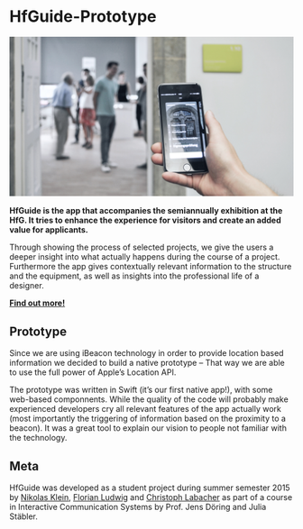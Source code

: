 # HfGuide-Prototype

![](readme/01.jpg)

**HfGuide is the app that accompanies the semiannually exhibition at the HfG. It tries to enhance the experience for visitors and create an added value for applicants.**

Through showing the process of selected projects, we give the users a deeper insight into what actually happens during the course of a project. Furthermore the app gives contextually relevant information to the structure and the equipment, as well as insights into the professional life of a designer.

**[Find out more!](http://ig.hfg-gmuend.de/Members/nikolas_klein/meine-projekte/hfguide)**

## Prototype

Since we are using iBeacon technology in order to provide location based information we decided to build a native prototype – That way we are able to use the full power of Apple’s Location API.

The prototype was written in Swift (it’s our first native app!), with some web-based componnents. While the quality of the code will probably make experienced developers cry all relevant features of the app actually work (most importantly the triggering of information based on the proximity to a beacon). It was a great tool to explain our vision to people not familiar with the technology.

## Meta
HfGuide was developed as a student project during summer semester 2015 by [Nikolas Klein](http://nikolasklein.de), [Florian Ludwig](http://florian-ludwig.de) and [Christoph Labacher](http://christophlabacher.com) as part of a course in Interactive Communication Systems by Prof. Jens Döring and Julia Stäbler.
